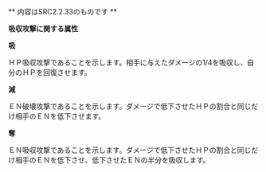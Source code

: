 ** 内容はSRC2.2.33のものです **

**吸収攻撃に関する属性**

**吸**

ＨＰ吸収攻撃であることを示します。相手に与えたダメージの1/4を吸収し、自分のＨＰを回復させます。

**減**

ＥＮ破壊攻撃であることを示します。ダメージで低下させたＨＰの割合と同じだけ相手のＥＮを低下させます。

**奪**

ＥＮ吸収攻撃であることを示します。ダメージで低下させたＨＰの割合と同じだけ相手のＥＮを低下させ、低下させたＥＮの半分を吸収します。
